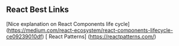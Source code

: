## React Best Links

 [Nice explanation on React Components life cycle] (https://medium.com/react-ecosystem/react-components-lifecycle-ce09239010df)
 [ React Patterns] (https://reactpatterns.com/)
 
